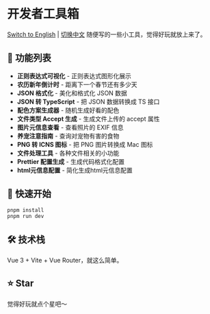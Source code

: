 # 开发者工具箱

[Switch to English](README-EN.md) | [切换中文](README.md)
随便写的一些小工具，觉得好玩就放上来了。

## 🎯 功能列表

- **正则表达式可视化** - 正则表达式图形化展示
- **农历新年倒计时** - 距离下一个春节还有多少天
- **JSON 格式化** - 美化和格式化 JSON 数据
- **JSON 转 TypeScript** - 把 JSON 数据转换成 TS 接口
- **配色方案生成器** - 随机生成好看的配色
- **文件类型 Accept 生成** - 生成文件上传的 accept 属性
- **图片元信息查看** - 查看照片的 EXIF 信息
- **养宠注意指南** - 查询对宠物有害的食物
- **PNG 转 ICNS 图标** - 把 PNG 图片转换成 Mac 图标
- **文件处理工具** - 各种文件相关的小功能
- **Prettier 配置生成** - 生成代码格式化配置
- **html元信息配置** - 简化生成html元信息配置

## 🚀 快速开始

```bash
pnpm install
pnpm run dev
```

## 🛠 技术栈

Vue 3 + Vite + Vue Router，就这么简单。

## ⭐ Star

觉得好玩就点个星吧～
